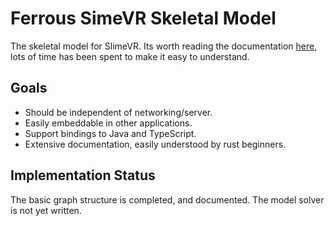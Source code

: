 # Ferrous SimeVR Skeletal Model

The skeletal model for SlimeVR. Its worth reading the documentation [here][docs],
lots of time has been spent to make it easy to understand.

## Goals
* Should be independent of networking/server.
* Easily embeddable in other applications.
* Support bindings to Java and TypeScript.
* Extensive documentation, easily understood by rust beginners.

## Implementation Status
The basic graph structure is completed, and documented. The model solver is not
yet written.

[docs]: https://slimevr.github.io/SlimeVR-Overlay/skeletal_model/
